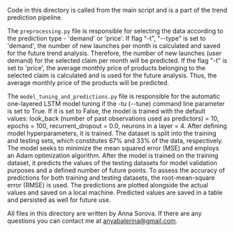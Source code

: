 Code in this directory is called from the main script and is a part of the trend prediction pipeline.

The `preprocessing.py` file is responsible for selecting the data according to the prediction type - 'demand' or 'price'. If flag "-t", "--type" is set to 'demand', the number of new launches per month is calculated and saved for the future trend analysis. Therefore, the number of new launches (user demand) for the selected claim per month will be predicted. 
If the flag "-t" is set to 'price', the average monthly price of products belonging to the selected claim is calculated and is used for the future analysis. Thus, the average monthly price of the products will be predicted. 

The `model_tuning_and_predictions.py` file is responsible for the automatic one-layered LSTM model tuning if the -tu (--tune) command line parameter is set to True. 
If it is set to False, the model is trained with the default values: look_back (number of past observations used as predictors) = 10, epochs = 100, recurrent_dropout = 0.0, neurons in a layer = 4. After defining model hyperparameters, it is trained.
The dataset is split into the training and testing sets, which constitutes 67% and 33% of the data, respectively. The model seeks to minimize the mean squared error (MSE) and employs an Adam optimization algorithm. After the model is trained on the training dataset, it predicts the values of the testing datasets for model validation purposes and a defined number of future points. To assess the accuracy of predictions for both training and testing datasets, the root-mean-square error (RMSE) is used.
The predictions are plotted alongside the actual values and saved on a local machine. Predicted values are saved in a table and persisted as well for future use.

All files in this directory are written by Anna Sorova. If there are any questions you can contact me at anyabalerina@gmail.com.
